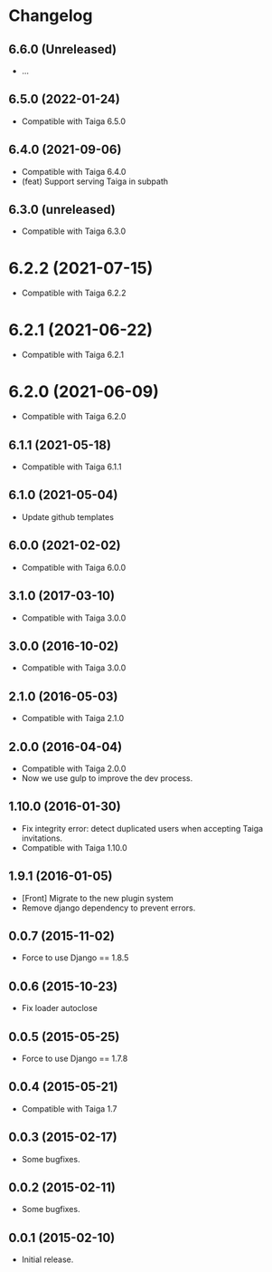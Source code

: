 # Changelog #

## 6.6.0 (Unreleased)

- ...

## 6.5.0 (2022-01-24)

- Compatible with Taiga 6.5.0

## 6.4.0 (2021-09-06)

- Compatible with Taiga 6.4.0
- (feat) Support serving Taiga in subpath

## 6.3.0 (unreleased)

- Compatible with Taiga 6.3.0

# 6.2.2 (2021-07-15)

- Compatible with Taiga 6.2.2

# 6.2.1 (2021-06-22)

- Compatible with Taiga 6.2.1

# 6.2.0 (2021-06-09)

- Compatible with Taiga 6.2.0

## 6.1.1 (2021-05-18)

- Compatible with Taiga 6.1.1

## 6.1.0 (2021-05-04)

- Update github templates

## 6.0.0 (2021-02-02)

- Compatible with Taiga 6.0.0

## 3.1.0 (2017-03-10)
- Compatible with Taiga 3.0.0


## 3.0.0 (2016-10-02)
- Compatible with Taiga 3.0.0


## 2.1.0 (2016-05-03)
- Compatible with Taiga 2.1.0


## 2.0.0 (2016-04-04)
- Compatible with Taiga 2.0.0
- Now we use gulp to improve the dev process.


## 1.10.0 (2016-01-30)
- Fix integrity error: detect duplicated users when accepting
  Taiga invitations.
- Compatible with Taiga 1.10.0


## 1.9.1 (2016-01-05)
- [Front] Migrate to the new plugin system
- Remove django dependency to prevent errors.


## 0.0.7 (2015-11-02)
- Force to use Django == 1.8.5


## 0.0.6 (2015-10-23)
- Fix loader autoclose


## 0.0.5 (2015-05-25)
- Force to use Django == 1.7.8


## 0.0.4 (2015-05-21)
- Compatible with Taiga 1.7


## 0.0.3 (2015-02-17)
- Some bugfixes.


## 0.0.2 (2015-02-11)
- Some bugfixes.


## 0.0.1 (2015-02-10)
- Initial release.
